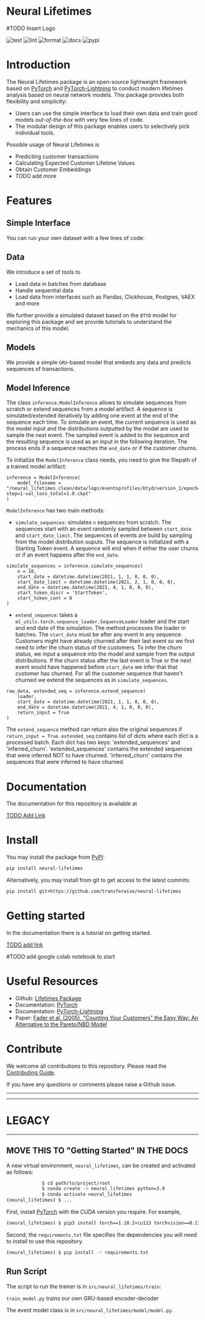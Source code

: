 # Neural Lifetimes
#TODO Insert Logo

![test](https://github.com/transferwise/neural_lifetimes_clean/actions/workflows/test.yml/badge.svg)
![lint](https://github.com/transferwise/neural_lifetimes_clean/actions/workflows/lint.yml/badge.svg)
![format](https://github.com/transferwise/neural_lifetimes_clean/actions/workflows/format.yml/badge.svg)
![docs](https://github.com/transferwise/neural_lifetimes_clean/actions/workflows/docs.yml/badge.svg)
![pypi](https://img.shields.io/pypi/v/neural-lifetimes)

# Introduction

The Neural Lifetimes package is an open-source lightweight framework based on [PyTorch](https://pytorch.org/) and [PyTorch-Lightning](https://www.pytorchlightning.ai/) to conduct modern lifetimes analysis based on neural network models. This package provides both flexibility and simplicity:
- Users can use the simple interface to load their own data and train good models _out-of-the-box_ with very few lines of code.
- The modular design of this package enables users to selectively pick individual tools.

Possible usage of Neural Lifetimes is

- Predicting customer transactions
- Calculating Expected Customer Lifetime Values
- Obtain Customer Embeddings
- TODO add more

# Features

## Simple Interface

You can run your own dataset with a few lines of code:

## Data

We introduce a set of tools to

- Load data in batches from database
- Handle sequential data
- Load data from interfaces such as Pandas, Clickhouse, Postgres, VAEX and more

We further provide a simulated dataset based on the `BTYD` model for exploring this package and we provide tutorials to understand the mechanics of this model.

## Models

We provide a simple `GRU`-based model that embeds any data and predicts sequences of transactions.


## Model Inference

The class `inference.ModelInference` allows to simulate sequences from scratch or extend sequences from a model artifact.
A sequence is simulated/extended iteratively by adding one event at the end of the sequence each time.
To simulate an event, the current sequence is used as the model input and the distributions outputted by the model are
used to sample the next event. The sampled event is added to the sequence and the resulting sequence is used as an input
in the following iteration. The process ends if a sequence reaches the `end_date` or if the
customer churns.

To initialize the `ModelInference` class needs, you need to give the filepath of a trained model artifact:
```
inference = ModelInference(
    model_filename = "/neural_lifetimes_clean/data/logs/eventsprofiles/btyd/version_1/epoch=0-step=1-val_loss_total=1.0.ckpt"
)
```

`ModelInference` has two main methods:

- `simulate_sequences`: simulates `n` sequences from scratch. The sequences start with an event randomly sampled between
  `start_date` and  `start_date_limit`. The sequences of events are build by sampling
  from the model distribution ouputs. The sequence is initialized with a Starting Token event.
  A sequence will end when if either the user churns or if an event happens after the
  `end_date`.

```
simulate_sequences = inference.simulate_sequences(
    n = 10,
    start_date = datetime.datetime(2021, 1, 1, 0, 0, 0),
    start_date_limit = datetime.datetime(2021, 2, 1, 0, 0, 0),
    end_date = datetime.datetime(2021, 4, 1, 0, 0, 0),
    start_token_discr = 'StartToken',
    start_token_cont = 0
)
```

- `extend_sequence`: takes a `ml_utils.torch.sequence_loader.SequenceLoader` loader and the start and end date of the
  simulation. The method processes the loader in batches. The `start_date` must be after any event in any sequence. Customers might have already churned after their last event
  so we first need to infer the churn status of the customers. To infer the churn status, we input a sequence into the model
  and sample from the output distributions. If the churn status after the last event is True or the next event would have
  happened before `start_date` we infer that that customer has churned.
  For all the customer sequence that haven't churned we extend the sequences as in `simulate_sequences`.
```
raw_data, extended_seq = inference.extend_sequence(
    loader,
    start_date = datetime.datetime(2021, 1, 1, 0, 0, 0),
    end_date = datetime.datetime(2021, 4, 1, 0, 0, 0),
    return_input = True
)
```

The `extend_sequence` method can return also the original sequences if `return_input = True`.
`extended_seq` contains list of dicts where each dict is a processed batch. Each dict has two keys: 'extended_sequences' and 'inferred_churn'.
'extended_sequences' contains the extended sequences that were inferred NOT to have churned.
'inferred_churn' contains the sequences that were inferred to have churned.


# Documentation

The documentation for this repository is available at

[TODO Add Link]()


# Install

You may install the package from [PyPI](https://pypi.org/project/neural-lifetimes/):

```bash
pip install neural-lifetimes
```

Alternatively, you may install from git to get access to the latest commits:

```bash
pip install git+https://github.com/transferwise/neural-lifetimes
```

# Getting started

In the documentation there is a tutorial on getting started.

[TODO add link]()

#TODO add google colab notebook to start


# Useful Resources

- Github: [Lifetimes Package](https://github.com/CamDavidsonPilon/lifetimes)
- Documentation: [PyTorch](https://pytorch.org/docs/stable/index.html/)
- Documentation: [PyTorch-Lightning](https://pytorch-lightning.readthedocs.io/en/latest/)
- Paper: [Fader et al. (2005), "Counting Your Customers" the Easy Way: An Alternative to the Pareto/NBD Model](http://brucehardie.com/papers/018/fader_et_al_mksc_05.pdf)


# Contribute

We welcome all contributions to this repository. Please read the [Contributing Guide](https://github.com/transferwise/neural_lifetimes_clean/blob/update-readme/CONTRIBUTING.md).

If you have any questions or comments please raise a Github issue.


-----------------
-----------------
# LEGACY
-----------------

## MOVE THIS TO "Getting Started" IN THE DOCS
A new virtual environment, `neural_lifetimes`, can be created and activated as follows:
```bash
             $ cd path/to/project/root
             $ conda create -n neural_lifetimes python=3.9
             $ conda activate neural_lifetimes
(neural_lifetimes) $ ...
```
First, install [PyTorch](https://pytorch.org/get-started/locally/) with the CUDA version you require. For example,

```bash
(neural_lifetimes) $ pip3 install torch==1.10.2+cu113 torchvision==0.11.3+cu113 torchaudio===0.10.2+cu113 -f https://download.pytorch.org/whl/cu113/torch_stable.html
```

Second, the `requirements.txt` file specifies the dependencies you will need to install to use this repository.

```bash
(neural_lifetimes) $ pip install -r requirements.txt
```

## Run Script

The script to run the trainer is in `src/neural_lifetimes/train`:

`train_model.py` trains our own GRU-based encoder-decoder

The event model class is in `src/neural_lifetimes/model/model.py`.
